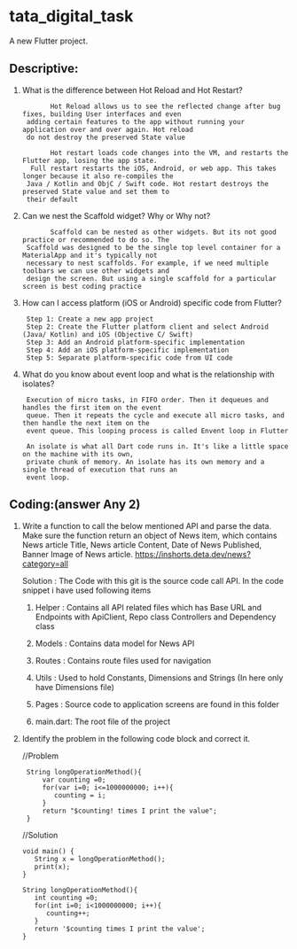 # tata_digital_task

A new Flutter project.

## Descriptive:

1. What is the difference between Hot Reload and Hot Restart?

              Hot Reload allows us to see the reflected change after bug fixes, building User interfaces and even 
        adding certain features to the app without running your application over and over again. Hot reload 
        do not destroy the preserved State value
   
              Hot restart loads code changes into the VM, and restarts the Flutter app, losing the app state. 
         Full restart restarts the iOS, Android, or web app. This takes longer because it also re-compiles the 
        Java / Kotlin and ObjC / Swift code. Hot restart destroys the preserved State value and set them to 
        their default

2. Can we nest the Scaffold widget? Why or Why not?

              Scaffold can be nested as other widgets. But its not good practice or recommended to do so. The 
        Scaffold was designed to be the single top level container for a MaterialApp and it's typically not 
        necessary to nest scaffolds. For example, if we need multiple toolbars we can use other widgets and 
        design the screen. But using a single scaffold for a particular screen is best coding practice
   
3. How can I access platform (iOS or Android) specific code from Flutter?

        Step 1: Create a new app project
        Step 2: Create the Flutter platform client and select Android (Java/ Kotlin) and iOS (Objective C/ Swift)
        Step 3: Add an Android platform-specific implementation
        Step 4: Add an iOS platform-specific implementation
        Step 5: Separate platform-specific code from UI code
   
4. What do you know about event loop and what is the relationship with isolates?

        Execution of micro tasks, in FIFO order. Then it dequeues and handles the first item on the event 
        queue. Then it repeats the cycle and execute all micro tasks, and then handle the next item on the 
        event queue. This looping process is called Envent loop in Flutter
   
        An isolate is what all Dart code runs in. It's like a little space on the machine with its own, 
        private chunk of memory. An isolate has its own memory and a single thread of execution that runs an 
        event loop.

## Coding:(answer Any 2)

1. Write a function to call the below mentioned API and parse the data. Make sure the function return an 
   object of News item, which contains News article Title, News article Content, Date of News Published, 
   Banner Image of News article.
   https://inshorts.deta.dev/news?category=all
   
   Solution : 
      The Code with this git is the source code call API. In the code snippet i have used following items
   
      1. Helper : 
         Contains all API related files which has Base URL and Endpoints with ApiClient, Repo class 
         Controllers and Dependency class
         
      2. Models : 
         Contains data model for News API
         
      3. Routes :
         Contains route files used for navigation
         
      4. Utils :
         Used to hold Constants, Dimensions and Strings (In here only have Dimensions file)
         
      5. Pages :
         Source code to application screens are found in this folder
         
      6. main.dart:
         The root file of the project
         

3. Identify the problem in the following code block and correct it.

   //Problem
   
        String longOperationMethod(){
            var counting =0;
            for(var i=0; i<=1000000000; i++){
               counting = i;
            }
            return "$counting! times I print the value";
        }

   //Solution

       void main() {
          String x = longOperationMethod();
          print(x);
       }

       String longOperationMethod(){
          int counting =0;
          for(int i=0; i<1000000000; i++){
             counting++;
          }
          return '$counting times I print the value';
       }

